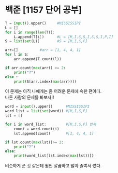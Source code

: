 # 백준 [1157 단어 공부]
```python
T = input().upper()     #MISSISSIPI
L = []
for i in range(len(T)):
    L.append(T[i])      #L = [M,I,S,S,I,S,S,I,P,I]
S = list(set(L))        #S = [M,I,S,P]

arr=[]          #arr = [1, 4, 4, 1]
for l in S:
    arr.append(T.count(l))

if arr.count(max(arr)) >= 2:
    print("?")
else :
    print(S[arr.index(max(arr))])
```

이 문제는 아직 나에게는 좀 어려운 문제에 속한 편이다.          
다른 사람의 문제를 봐보자!!

```python
word = input().upper()      #MISSISSIPI
word_list = list(set(word)) #[M,I,S,P]
lst = []

for i in word_list:         #[M,I,S,P] 반복
    count = word.count(i)   
    lst.append(count)       #[1, 4, 4, 1]

if lst.count(max(lst))>= 2:
    print("?")
else:
    print(word_list[lst.index(max(lst))])
```

비슷하게 푼 것 같은데 훨씬 깔끔하고 많이 줄여서 썼다.
